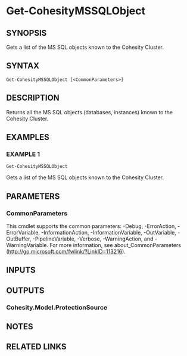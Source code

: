 # Get-CohesityMSSQLObject

## SYNOPSIS
Gets a list of the MS SQL objects known to the Cohesity Cluster.

## SYNTAX

```
Get-CohesityMSSQLObject [<CommonParameters>]
```

## DESCRIPTION
Returns all the MS SQL objects (databases, instances) known to the Cohesity Cluster.

## EXAMPLES

### EXAMPLE 1
```
Get-CohesityMSSQLObject
```

Gets a list of the MS SQL objects known to the Cohesity Cluster.

## PARAMETERS

### CommonParameters
This cmdlet supports the common parameters: -Debug, -ErrorAction, -ErrorVariable, -InformationAction, -InformationVariable, -OutVariable, -OutBuffer, -PipelineVariable, -Verbose, -WarningAction, and -WarningVariable.
For more information, see about_CommonParameters (http://go.microsoft.com/fwlink/?LinkID=113216).

## INPUTS

## OUTPUTS

### Cohesity.Model.ProtectionSource
## NOTES

## RELATED LINKS
